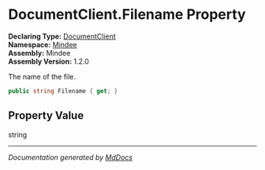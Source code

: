 ﻿<!--  
  <auto-generated>   
    The contents of this file were generated by a tool.  
    Changes to this file may be list if the file is regenerated  
  </auto-generated>   
-->

# DocumentClient.Filename Property

**Declaring Type:** [DocumentClient](../index.md)  
**Namespace:** [Mindee](../../index.md)  
**Assembly:** Mindee  
**Assembly Version:** 1.2.0

The name of the file.

```csharp
public string Filename { get; }
```

## Property Value

string

___

*Documentation generated by [MdDocs](https://github.com/ap0llo/mddocs)*
